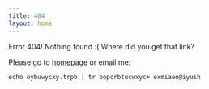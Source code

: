 ```yaml
---
title: 404
layout: home
---
```


Error 404! Nothing found :( Where did you get that link?

Please go to [homepage](/) or email me:

    echo oybuwycxy.trpb | tr bopcrbtucwxyc+ exmiaen@iyuih

